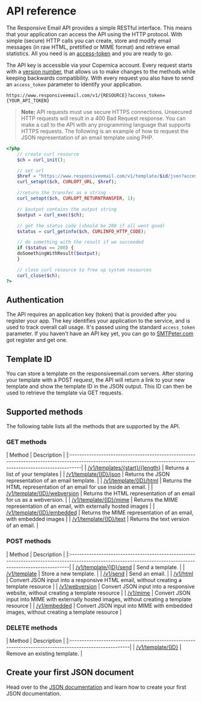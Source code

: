 # API reference
The Responsive Email API provides a simple RESTful interface. This means that
your application can access the API using the HTTP protocol. With simple (secure)
HTTP calls you can create, store and modify email messages (in raw HTML, prettified or MIME
format) and retrieve email statistics. All you need is an
[access-token](https://www.responsiveemail.com/app/#/admin/configuration/api/rest-token) and you are ready to go.

The API key is accessible via your Copernica account. Every request
starts with a [version number](../api/versions),
that allows us to make changes to the methods while keeping backwards
compatibility. With every request you also have to send an `access_token`
parameter to identify your application.

```
https://www.responsiveemail.com/v1/{RESOURCE}?access_token={YOUR_API_TOKEN}
```

> **Note:** API requests must use secure HTTPS connections. Unsecured HTTP
requests will result in a 400 Bad Request response. You can make a call to the API
with any programming language that supports HTTPS requests. The following is an
example of how to request the JSON representation of an email template using PHP.

```php
<?php
	// create curl resource
	$ch = curl_init();

	// set url
	$href = "https://www.responsiveemail.com/v1/template/$id/json?access_token=$token";
	curl_setopt($ch, CURLOPT_URL, $href);

	//return the transfer as a string
	curl_setopt($ch, CURLOPT_RETURNTRANSFER, 1);

	// $output contains the output string
	$output = curl_exec($ch);

	// get the status code (should be 200 if all went good)
	$status = curl_getinfo($ch, CURLINFO_HTTP_CODE);

	// do something with the result if we succeeded
	if ($status == 200) {
	doSomethingWithResult($output);
	}

	// close curl resource to free up system resources
	curl_close($ch);
?>
```

## Authentication
The API requires an application key (token) that is provided after you register
your app. The key identifies your application to the service, and is used to
track overall call usage. It's passed using the standard `access_token` parameter.
If you haven't have an API key yet, you can go to [SMTPeter.com](https://www.smtpeter.com)
got register and get one.

## Template ID
You can store a template on the responsiveemail.com servers. After storing your
template with a POST request, the API will return a link to your new template
and show the template ID in the JSON output. This ID can then be used to
retrieve the template via GET requests.

## Supported methods
The following table lists all the methods that are supported by the API.

### GET methods

| Method | Description                                                                                                                                             |
|:-----------------------------------------------------------------------------------------------------------------------------------------------------------------|
| [/v1/templates/{start}/{length}](../api/get-templates/) | Returns a list of your templates                                                                       |
| [/v1/template/{ID}/json](../api/get-template-json) | Returns the JSON representation of an email template.                                                       |
| [/v1/template/{ID}/html](../api/get-template-html) | Returns the HTML representation of an email for use inside an email.                                        |
| [/v1/template/{ID}/webversion](../api/get-template-webversion) | Returns the HTML representation of an email for us as a webversion.                             |
| [/v1/template/{ID}/mime](../api/get-template-mime) | Returns the MIME representation of an email, with externally hosted images                                  |
| [/v1/template/{ID}/embedded](../api/get-template-embedded) | Returns the MIME representation of an email, with embedded images                                   |
| [/v1/template/{ID}/text](../api/get-template-text) | Returns the text version of an email.                                                                       |

### POST methods

| Method | Description                                                                                                                                        |
|:------------------------------------------------------------------------------------------------------------------------------------------------------------|
| [/v1/template/{ID}/send](../api/post-template-send) | Send a template.                                                                                      |
| [/v1/template](../api/post-template) | Store a new template.                                                                                                |
| [/v1/send](../api/post-send) | Send an email.                                                                                                               |
| [/v1/html](../api/post-html) | Convert JSON input into a responsive HTML email, without creating a template resource                                        |
| [/v1/webversion](../api/post-webversion) | Convert JSON input into a responsive website, without creating a template resource                               |
| [/v1/mime](../api/post-mime) | Convert JSON input into MIME with externally hosted images, without creating a template resource                             |
| [/v1/embedded](../api/post-embedded) | Convert JSON input into MIME with embedded images, without creating a template resource                              |

### DELETE methods

| Method | Description                                                                                   |
|:-------------------------------------------------------------------------------------------------------|
| [/v1/template/{ID}](../api/delete-template) | Remove an existing template.                             |

## Create your first JSON document
Head over to the [JSON documentation](../json/introduction "JSON documentation") and learn how to create your first JSON documentation.

